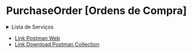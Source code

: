 # PurchaseOrder [Ordens de Compra]

<details>
  <summary>Lista de Serviços</summary>
  <ol>
    <li>
        <a href="#">Orderm de Compra</a>
      <ul>
        <li>GET - Fornecedores</li>
        <li>GET - Formas de Pagamento</li>
        <li>GET - Operações Fiscais</li>
        <li>GET - Transportadoras</li>
        <li>POST - Ordens de Compra</li>
      </ul>
    </li>
    <li>
        <a href="#">Itens da Ordem de Compra</a>
      <ul>
        <li>GET - Ordens de Compra</li>
        <li>GET - Produtos</li>
        <li>GET - Tipos de Item</li>
        <li>POST - Itens da Ordem de Compra</li>
      </ul>
    </li>
    <li>
        <a href="#">Parcelas da Ordem de Compra</a>
      <ul>
        <li>GET - Ordens de Compra</li>
        <li>POST - Parcelas da Ordem de Compra</li>
      </ul>
    </li>
     <li>
        <a href="#">Tributações dos itens da ordem de compra</a>
      <ul>
        <li>GET - Ordens de Compra</li>
        <li>GET - CFOP</li>
        <li>GET - Base ICMS</li>
        <li>POST - Tributações dos itens da ordem de compra</li>
      </ul>
    </li>
    <li>
        <a href="#">Recebimento Ordem de Compra</a>
      <ul>
        <li>GET - Ordens de Compra</li>
        <li>GET - Pedidos</li>
        <li>POST - Recebimento Ordem de Compra</li>
        <li>POST - Ordens de Compra</li>
      </ul>
    </li>
 </details>
 
  - <a href="https://www.postman.com/cakeerp/workspace/cakeerp/documentation/3375748-c360d1a8-7f5a-4979-8193-df565db52157" target="_blank">Link Postman Web</a>
  - <a href="https://github.com/CakeERP/API-CakeERP/blob/main/Exemplos/PurchaseOrder/CakeERP%20-%20API%20-%20PurchaseOrder.postman_collection.json">Link Download Postman Collection</a>
